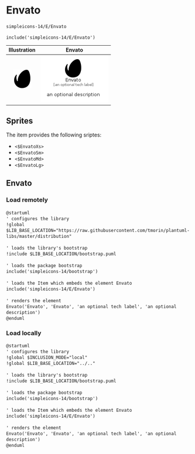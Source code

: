 # Envato


```text
simpleicons-14/E/Envato
```

```text
include('simpleicons-14/E/Envato')
```



| Illustration | Envato |
| :---: | :---: |
| ![illustration for Illustration](../../simpleicons-14/E/Envato.png) | ![illustration for Envato](../../simpleicons-14/E/Envato.Local.png) |



## Sprites
The item provides the following sriptes:

- `<$EnvatoXs>`
- `<$EnvatoSm>`
- `<$EnvatoMd>`
- `<$EnvatoLg>`





## Envato

### Load remotely
```plantuml
@startuml
' configures the library
!global $LIB_BASE_LOCATION="https://raw.githubusercontent.com/tmorin/plantuml-libs/master/distribution"

' loads the library's bootstrap
!include $LIB_BASE_LOCATION/bootstrap.puml

' loads the package bootstrap
include('simpleicons-14/bootstrap')

' loads the Item which embeds the element Envato
include('simpleicons-14/E/Envato')

' renders the element
Envato('Envato', 'Envato', 'an optional tech label', 'an optional description')
@enduml
```

### Load locally
```plantuml
@startuml
' configures the library
!global $INCLUSION_MODE="local"
!global $LIB_BASE_LOCATION="../.."

' loads the library's bootstrap
!include $LIB_BASE_LOCATION/bootstrap.puml

' loads the package bootstrap
include('simpleicons-14/bootstrap')

' loads the Item which embeds the element Envato
include('simpleicons-14/E/Envato')

' renders the element
Envato('Envato', 'Envato', 'an optional tech label', 'an optional description')
@enduml
```

